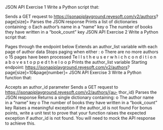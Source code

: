 JSON API Exercise 1
Write a Python script that:

Sends a GET request to https://jsonapiplayground.reyesoft.com/v2/authors?
page[size]=
Parses the JSON response
Prints a list of dictionaries containing:
o Each author’s name in a “name” key
o The number of books they have written in a “book_count” key
JSON API Exercise 2
Write a Python script that:

Pages through the endpoint below
Extends an author_list variable with each page of author data
Stops paging when either :
o There are no more authors
o 15 pages have been processed
Te l l s t h e u s e r w h i c h c o n d i t i o n a b o v e s t o p p e d t h e l o o p
Prints the author_list variable
Starting endpoint: https://jsonapiplayground.reyesoft.com/v2/authors?
page[size]=10&page[number]=
JSON API Exercise 3
Write a Python function that:

Accepts an author_id parameter
Sends a GET request to https://jsonapiplayground.reyesoft.com/v2/authors/{au-
thor_id}
Parses the JSON response
Returns a single dictionary containing:
o The author name in a “name” key
o The number of books they have written in a “book_count” key
Raises a meaningful exception if the author_id is not found
For bonus points, write a unit test to prove that your function raises the expected exception
if author_id is not found. You will need to mock the API response to achieve this.